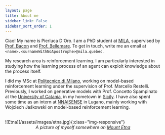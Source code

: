 ```yaml
---
layout: page
title: About me
sidebar_link: False
sidebar_sort_order: 1
---
```

Ciao! My name is Pierluca D'Oro. I am a PhD student at [MILA](https://mila.quebec/en/), supervised by [Prof. Bacon](http://pierrelucbacon.com/) and [Prof. Bellemare](http://www.marcgbellemare.info/).
To get in touch, write me an email at `<name>.<surnameWithNoApostrophe>@mila.quebec`.

My research area is reinforcement learning. I am particularly interested in studying how the learning process of an agent can exploit knowledge about the process itself.

I did my MSc at [Politecnico di Milano](https://www.polimi.it/), working on model-based reinforcement learning under the supervision of Prof. Marcello Restelli.
Previously, I worked on generative models with Prof. Concetto Spampinato at the [University of Catania](https://www.unict.it/), in my hometown in [Sicily](https://en.wikipedia.org/wiki/Sicily).
I have also spent some time as an intern at [NNAISENSE](https://nnaisense.com/) in Lugano, mainly working with Wojciech Jaśkowski on model-based reinforcement learning.

<br>
![Etna](/assets/images/etna.jpg){:class="img-responsive"}
<center><i>A picture of myself somewhere on <a href="https://en.wikipedia.org/wiki/Mount_Etna">Mount Etna</a></i></center>
